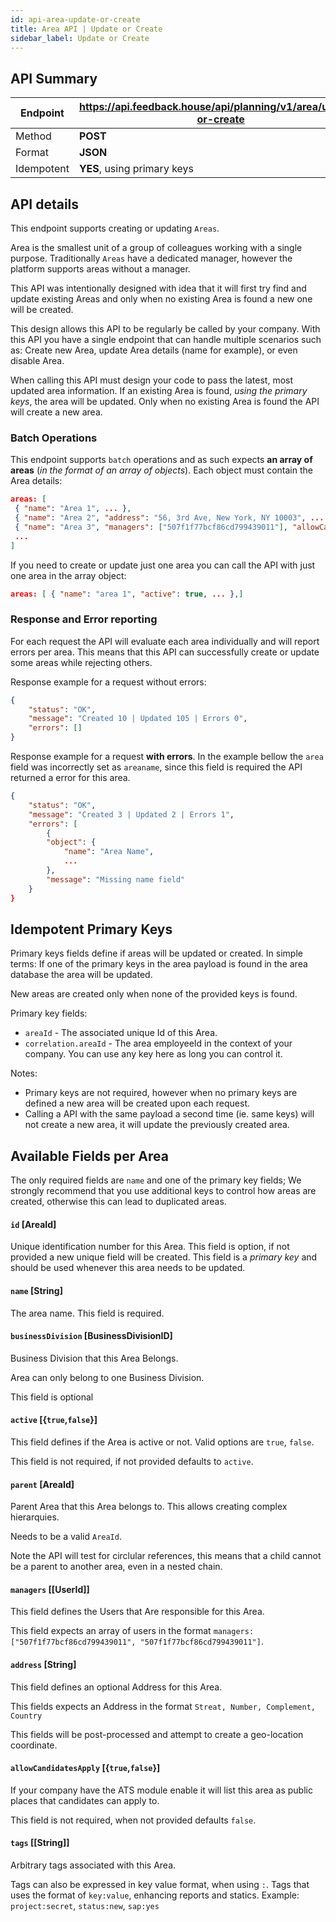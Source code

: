 ```yaml
---
id: api-area-update-or-create
title: Area API | Update or Create
sidebar_label: Update or Create
---
```


## API Summary

| Endpoint | **https://api.feedback.house/api/planning/v1/area/update-or-create** |
|----------|-------------------------------------------------------------|
| Method   | **POST** |
| Format   | **JSON** |
| Idempotent | **YES**, using primary keys |

## API details

This endpoint supports creating or updating `Areas`. 

Area is the smallest unit of a group of colleagues working with a single purpose. Traditionally `Areas` have a dedicated manager, however the platform supports areas without a manager.  

This API was intentionally designed with idea that it will first try find and update existing Areas and only when no existing Area is found a new one will be created. 

This design allows this API to be regularly be called by your company. With this API you have a single endpoint that can handle multiple scenarios such as: Create new Area, update Area details (name for example), or even disable Area.

When calling this API must design your code to pass the latest, most updated area information. If an existing Area is found, *using the primary keys*, the area will be updated. Only when no existing Area is found the API will create a new area.

### Batch Operations

This endpoint supports `batch` operations and as such expects **an array of areas** (*in the format of an array of objects*). Each object must contain the Area details:

```json
areas: [
 { "name": "Area 1", ... },
 { "name": "Area 2", "address": "56, 3rd Ave, New York, NY 10003", ... },
 { "name": "Area 3", "managers": ["507f1f77bcf86cd799439011"], "allowCandidatesApply": true, ... },
 ...
]
```

If you need to create or update just one area you can call the API with just one area in the array object:

```json
areas: [ { "name": "area 1", "active": true, ... },]
```


### Response and Error reporting

For each request the API will evaluate each area individually and will report errors per area. This means that this API can successfully create or update some areas while rejecting others.

Response example for a request without errors:
```json
{
    "status": "OK",
    "message": "Created 10 | Updated 105 | Errors 0",
    "errors": []
}
```

Response example for a request **with errors**. In the example bellow the `area` field was incorrectly set as `areaname`, since this field is required the API returned a error for this area.
```json
{
    "status": "OK",
    "message": "Created 3 | Updated 2 | Errors 1",
    "errors": [
        {
        "object": {
            "name": "Area Name",
            ...
        },
        "message": "Missing name field"
    }
}
```

## Idempotent Primary Keys

Primary keys fields define if areas will be updated or created. In simple terms: If one of the primary keys in the area payload is found in the area database the area will be updated. 

New areas are created only when none of the provided keys is found.

Primary key fields:
- `areaId` - The associated unique Id of this Area.
- `correlation.areaId` - The area employeeId in the context of your company. You can use any key here as long you can control it.

Notes:
- Primary keys are not required, however when no primary keys are defined a new area will be created upon each request.
- Calling a API with the same payload a second time (ie. same keys) will not create a new area, it will update the previously created area.

## Available Fields per Area

The only required fields are `name` and one of the primary key fields; We strongly recommend that you use additional keys to control how areas are created, otherwise this can lead to duplicated areas.


#### `id` [AreaId] 
Unique identification number for this Area. This field is option, if not provided a new unique field will be created.
This field is a *primary key* and should be used whenever this area needs to be updated.

#### `name` [String] 
The area name. This field is required. 

#### `businessDivision` [BusinessDivisionID]

Business Division that this Area Belongs. 

Area can only belong to one Business Division. 

This field is optional

#### `active` [{`true`,`false`}]

This field defines if the Area is active or not. Valid options are `true`, `false`. 

This field is not required, if not provided defaults to `active`.

#### `parent` [AreaId]

Parent Area that this Area belongs to. This allows creating complex hierarquies.

Needs to be a valid `AreaId`.

Note the API will test for circlular references, this means that a child cannot be a parent to another area, even in a nested chain.

#### `managers` [[UserId]]

This field defines the Users that Are responsible for this Area. 

This field expects an array of users in the format `managers: ["507f1f77bcf86cd799439011", "507f1f77bcf86cd799439011"]`. 

#### `address` [String]

This field defines an optional Address for this Area.

This fields expects an Address in the format `Streat, Number, Complement, Country`

This fields will be post-processed and attempt to create a geo-location coordinate.


#### `allowCandidatesApply` [{`true`,`false`}]

If your company have the ATS module enable it will list this area as public places that candidates can apply to. 

This field is not required, when not provided defaults `false`.

#### `tags` [[String]]

Arbitrary tags associated with this Area. 

Tags can also be expressed in key value format, when using `:`. Tags that uses the format of `key:value`, enhancing reports and statics. Example: `project:secret`, `status:new`, `sap:yes`
